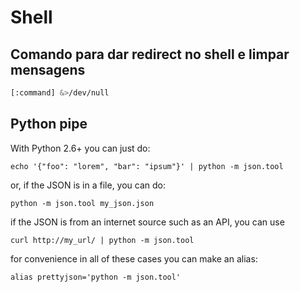 # Shell

## Comando para dar redirect no shell e limpar mensagens

```bash
[:command] &>/dev/null
```

## Python pipe


With Python 2.6+ you can just do:

`echo '{"foo": "lorem", "bar": "ipsum"}' | python -m json.tool`

or, if the JSON is in a file, you can do:

`python -m json.tool my_json.json`

if the JSON is from an internet source such as an API, you can use

`curl http://my_url/ | python -m json.tool`

for convenience in all of these cases you can make an alias:

`alias prettyjson='python -m json.tool'`
